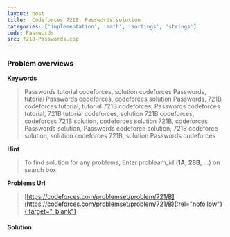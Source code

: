 ```yaml
---
layout: post
title:  Codeforces 721B. Passwords solution
categories: ['implementation', 'math', 'sortings', 'strings']
code: Passwords
src: 721B-Passwords.cpp
---
```

### **Problem overviews**

**Keywords**
> Passwords tutorial codeforces, solution codeforces Passwords, tutorial Passwords codeforces, codeforces solution Passwords, 721B codeforces tutorial, tutorial 721B codeforces, Passwords codeforces tutorial, 721B tutorial codeforces, solution 721B codeforces, codeforces 721B solution, codeforces solution 721B, codeforces Passwords solution, Passwords codeforce solution, 721B codeforce solution, solution codeforces 721B, solution Passwords codeforces

**Hint**
> To find solution for any problems, Enter probleam_id (**1A, 28B**, ...) on search box. 

**Problems Url**
> [https://codeforces.com/problemset/problem/721/B](https://codeforces.com/problemset/problem/721/B){:rel="nofollow"}{:target="_blank"}

#### **Solution**



